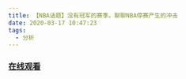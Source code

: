 ```yaml
---
title: 【NBA话题】没有冠军的赛季。聊聊NBA停赛产生的冲击
date: 2020-03-17 10:47:23
tags:
  - 分析
---
```


### <a href="https://www.weibo.com/tv/v/IyZhSqvub?fid=1034:4483384680841223" target="_blank">在线观看</a>

